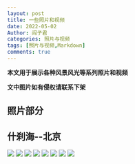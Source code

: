 ```yaml
---
layout: post
title: 一些照片和视频
date: 2022-05-02
Author: 阎子君
categories: 照片与视频
tags: [照片与视频,Markdown]
comments: true
---
```


**本文用于展示各种风景风光等系列照片和视频**

**文中图片如有侵权请联系下架**

## 照片部分

## 什刹海--北京

<img src="/images/PV/1.jpeg"/>

<img src="/images/PV/2.jpeg"/>

<img src="/images/PV/3.jpeg"/>

<img src="/images/PV/4.jpeg"/>

<img src="/images/PV/5.jpeg"/>

<img src="/images/PV/6.jpeg"/>

<img src="/images/PV/7.jpeg"/>

<img src="/images/PV/8.jpeg"/>
